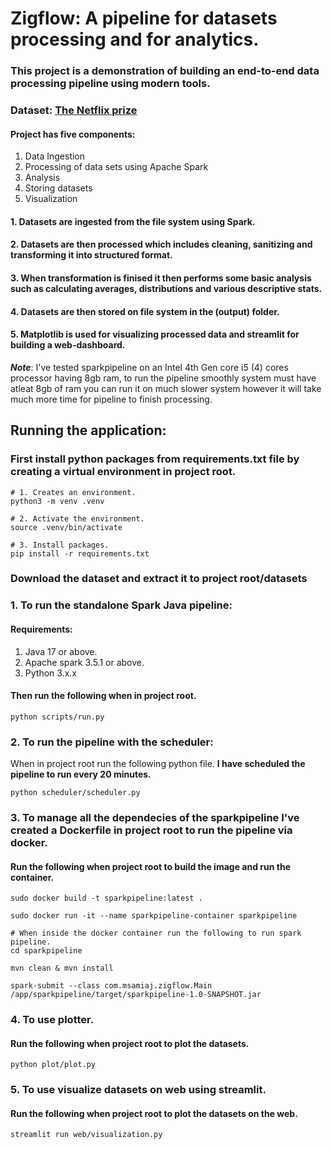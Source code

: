 # Zigflow: A pipeline for datasets processing and for analytics.

### This project is a demonstration of building an end-to-end data processing pipeline using modern tools.

### Dataset: [The Netflix prize](https://www.kaggle.com/datasets/netflix-inc/netflix-prize-data)

#### Project has five components:

1. Data Ingestion
2. Processing of data sets using Apache Spark
3. Analysis
4. Storing datasets
5. Visualization

#### 1. Datasets are ingested from the file system using Spark.

#### 2. Datasets are then processed which includes cleaning, sanitizing and transforming it into structured format.

#### 3. When transformation is finised it then performs some basic analysis such as calculating averages, distributions and various descriptive stats.

#### 4. Datasets are then stored on file system in the (output) folder.

#### 5. Matplotlib is used for visualizing processed data and streamlit for building a web-dashboard.

**_Note_**: I've tested sparkpipeline on an Intel 4th Gen core i5 (4) cores processor having 8gb ram, to run the pipeline smoothly system must have atleat 8gb of ram you can run it on much slower system however it will take much more time for pipeline to finish processing.

## Running the application:

### First install python packages from requirements.txt file by creating a virtual environment in project root.

```shell
# 1. Creates an environment.
python3 -m venv .venv

# 2. Activate the environment.
source .venv/bin/activate

# 3. Install packages.
pip install -r requirements.txt
```

### Download the dataset and extract it to project root/datasets

### 1. To run the standalone Spark Java pipeline:

#### Requirements:

1. Java 17 or above.
2. Apache spark 3.5.1 or above.
3. Python 3.x.x

#### Then run the following when in project root.

```shell
python scripts/run.py
```

### 2. To run the pipeline with the scheduler:

When in project root run the following python file.
**I have scheduled the pipeline to run every 20 minutes.**

```shell
python scheduler/scheduler.py
```

### 3. To manage all the dependecies of the sparkpipeline I've created a Dockerfile in project root to run the pipeline via docker.

#### Run the following when project root to build the image and run the container.

```shell
sudo docker build -t sparkpipeline:latest .

sudo docker run -it --name sparkpipeline-container sparkpipeline

# When inside the docker container run the following to run spark pipeline.
cd sparkpipeline

mvn clean & mvn install

spark-submit --class com.msamiaj.zigflow.Main /app/sparkpipeline/target/sparkpipeline-1.0-SNAPSHOT.jar
```

### 4. To use plotter.

#### Run the following when project root to plot the datasets.

```shell
python plot/plot.py
```

### 5. To use visualize datasets on web using streamlit.

#### Run the following when project root to plot the datasets on the web.

```shell
streamlit run web/visualization.py
```

